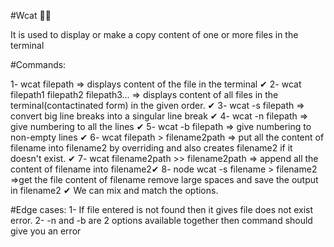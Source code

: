 #Wcat 🚀🚀

It is used to display or make a copy content of one or more files in the terminal

#Commands:

1- wcat filepath => displays content of the file in the terminal ✔
2- wcat filepath1 filepath2 filepath3... => displays content of all files in the terminal(contactinated form) in the given order. ✔
3- wcat -s filepath => convert big line breaks into a singular line break ✔
4- wcat -n filepath => give numbering to all the lines ✔ 5- wcat -b filepath => give numbering to non-empty lines ✔ 6- wcat filepath > filename2path => put all the content of filename into filename2 by overriding and also creates filename2 if it doesn't exist. ✔
7- wcat filename2path >> filename2path => append all the content of filename into filename2✔
8- node wcat -s filename > filename2 =>get the file content of filename remove large spaces and save the output in filename2 ✔ We can mix and match the options.

#Edge cases:
1- If file entered is not found then it gives file does not exist error. 
2- -n and -b are 2 options available together then command should give you an error
